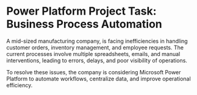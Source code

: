 # Power Platform Project Task: Business Process Automation
 
 A mid-sized manufacturing company, is facing inefficiencies in handling customer orders, inventory management, and employee requests. The current processes involve multiple spreadsheets, emails, and manual interventions, leading to errors, delays, and poor visibility of operations.

To resolve these issues, the company is considering Microsoft Power Platform to automate workflows, centralize data, and improve operational efficiency.
